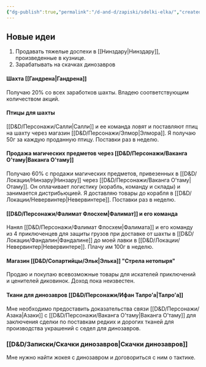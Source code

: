 ```yaml
---
{"dg-publish":true,"permalink":"/d-and-d/zapiski/sdelki-elka/","created":"2023-12-27T21:57:18.238+04:00","updated":"2024-01-16T22:48:17.463+04:00"}
---
```



## Новые идеи
1. Продавать тяжелые доспехи в [[Нинздару\|Нинздару]], произведенные в кузнице.
2. Зарабатывать на скачках динозавров

#### Шахта [[Гандрена\|Гандрена]]
Получаю 20% со всех заработков шахты. Владею соответствующим количеством акций.

#### Птицы для шахты
[[D&D/Персонажи/Салли\|Салли]] и ее команда ловят и поставляют птиц на шахту через магазин [[D&D/Персонажи/Элмор\|Элмора]]. Я получаю 50г за каждую проданную птицу. Поставки раз в неделю.

#### Продажа магических предметов через [[D&D/Персонажи/Ваканга О’таму\|Ваканга О’таму]]
Получаю 60% с продажи магических предметов, привезенных в [[D&D/Локации/Нинзару\|Нинзару]] через [[D&D/Персонажи/Ваканга О’таму\|Отаму]]. Он оплачивает логистику (корабль, команду и склады) и занимается дистрибьюцией. Я доставляю товары до корабля в [[D&D/Локации/Невервинтер\|Невервинтере]]. Поставки раз в неделю.

#### [[D&D/Персонажи/Фалимат Флосхем\|Фалимат]] и его команда
Нанял [[D&D/Персонажи/Фалимат Флосхем\|Фалимата]] и его команду из 4 приключенцев для защиты грузов при доставке от шахты в [[D&D/Локации/Фандалин\|Фандалине]] до моей лавки в [[D&D/Локации/Невервинтер\|Невервинтере]]. Плачу им 100г в неделю.

#### Магазин [[D&D/Сопартийцы/Эльк\|Элька]] "Стрела нетопыря"
Продаю и покупаю всевозможные товары для искателей приключений и ценителей диковинок. Доход пока неизвестен. 

#### Ткани для динозавров [[D&D/Персонажи/Ифан Талро’a\|Талро’a]]
Мне необходимо предоставить доказательства связи [[D&D/Персонажи/Азака\|Азаки]] с [[D&D/Персонажи/Ваканга О’таму\|Ваканга О’таму]] для заключения сделки по поставкам редких и дорогих тканей для производства украшений с седел для динозавров. 


### [[D&D/Записки/Скачки динозавров\|Скачки динозавров]]
Мне нужно найти жокея с динозавром и договориться с ним о тактике. 


